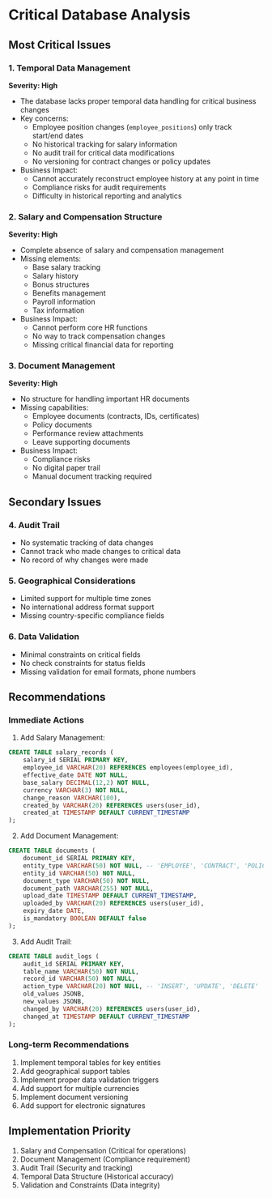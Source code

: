 # Critical Database Analysis

## Most Critical Issues

### 1. Temporal Data Management
**Severity: High**
- The database lacks proper temporal data handling for critical business changes
- Key concerns:
  - Employee position changes (`employee_positions`) only track start/end dates
  - No historical tracking for salary information
  - No audit trail for critical data modifications
  - No versioning for contract changes or policy updates
- Business Impact:
  - Cannot accurately reconstruct employee history at any point in time
  - Compliance risks for audit requirements
  - Difficulty in historical reporting and analytics

### 2. Salary and Compensation Structure
**Severity: High**
- Complete absence of salary and compensation management
- Missing elements:
  - Base salary tracking
  - Salary history
  - Bonus structures
  - Benefits management
  - Payroll information
  - Tax information
- Business Impact:
  - Cannot perform core HR functions
  - No way to track compensation changes
  - Missing critical financial data for reporting

### 3. Document Management
**Severity: High**
- No structure for handling important HR documents
- Missing capabilities:
  - Employee documents (contracts, IDs, certificates)
  - Policy documents
  - Performance review attachments
  - Leave supporting documents
- Business Impact:
  - Compliance risks
  - No digital paper trail
  - Manual document tracking required

## Secondary Issues

### 4. Audit Trail
- No systematic tracking of data changes
- Cannot track who made changes to critical data
- No record of why changes were made

### 5. Geographical Considerations
- Limited support for multiple time zones
- No international address format support
- Missing country-specific compliance fields

### 6. Data Validation
- Minimal constraints on critical fields
- No check constraints for status fields
- Missing validation for email formats, phone numbers

## Recommendations

### Immediate Actions
1. Add Salary Management:
```sql
CREATE TABLE salary_records (
    salary_id SERIAL PRIMARY KEY,
    employee_id VARCHAR(20) REFERENCES employees(employee_id),
    effective_date DATE NOT NULL,
    base_salary DECIMAL(12,2) NOT NULL,
    currency VARCHAR(3) NOT NULL,
    change_reason VARCHAR(100),
    created_by VARCHAR(20) REFERENCES users(user_id),
    created_at TIMESTAMP DEFAULT CURRENT_TIMESTAMP
);
```

2. Add Document Management:
```sql
CREATE TABLE documents (
    document_id SERIAL PRIMARY KEY,
    entity_type VARCHAR(50) NOT NULL, -- 'EMPLOYEE', 'CONTRACT', 'POLICY'
    entity_id VARCHAR(50) NOT NULL,
    document_type VARCHAR(50) NOT NULL,
    document_path VARCHAR(255) NOT NULL,
    upload_date TIMESTAMP DEFAULT CURRENT_TIMESTAMP,
    uploaded_by VARCHAR(20) REFERENCES users(user_id),
    expiry_date DATE,
    is_mandatory BOOLEAN DEFAULT false
);
```

3. Add Audit Trail:
```sql
CREATE TABLE audit_logs (
    audit_id SERIAL PRIMARY KEY,
    table_name VARCHAR(50) NOT NULL,
    record_id VARCHAR(50) NOT NULL,
    action_type VARCHAR(20) NOT NULL, -- 'INSERT', 'UPDATE', 'DELETE'
    old_values JSONB,
    new_values JSONB,
    changed_by VARCHAR(20) REFERENCES users(user_id),
    changed_at TIMESTAMP DEFAULT CURRENT_TIMESTAMP
);
```

### Long-term Recommendations
1. Implement temporal tables for key entities
2. Add geographical support tables
3. Implement proper data validation triggers
4. Add support for multiple currencies
5. Implement document versioning
6. Add support for electronic signatures

## Implementation Priority
1. Salary and Compensation (Critical for operations)
2. Document Management (Compliance requirement)
3. Audit Trail (Security and tracking)
4. Temporal Data Structure (Historical accuracy)
5. Validation and Constraints (Data integrity)
